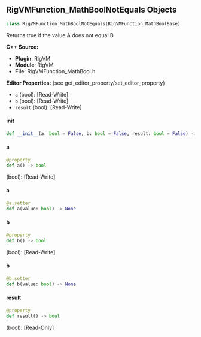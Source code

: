 ## RigVMFunction_MathBoolNotEquals Objects

```python
class RigVMFunction_MathBoolNotEquals(RigVMFunction_MathBoolBase)
```

Returns true if the value A does not equal B

**C++ Source:**

- **Plugin**: RigVM
- **Module**: RigVM
- **File**: RigVMFunction_MathBool.h

**Editor Properties:** (see get_editor_property/set_editor_property)

- ``a`` (bool):  [Read-Write]
- ``b`` (bool):  [Read-Write]
- ``result`` (bool):  [Read-Write]

<a id="unreal.RigVMFunction_MathBoolNotEquals.__init__"></a>

#### __init__

```python
def __init__(a: bool = False, b: bool = False, result: bool = False) -> None
```

<a id="unreal.RigVMFunction_MathBoolNotEquals.a"></a>

#### a

```python
@property
def a() -> bool
```

(bool):  [Read-Write]

<a id="unreal.RigVMFunction_MathBoolNotEquals.a"></a>

#### a

```python
@a.setter
def a(value: bool) -> None
```

<a id="unreal.RigVMFunction_MathBoolNotEquals.b"></a>

#### b

```python
@property
def b() -> bool
```

(bool):  [Read-Write]

<a id="unreal.RigVMFunction_MathBoolNotEquals.b"></a>

#### b

```python
@b.setter
def b(value: bool) -> None
```

<a id="unreal.RigVMFunction_MathBoolNotEquals.result"></a>

#### result

```python
@property
def result() -> bool
```

(bool):  [Read-Only]

<a id="unreal.RigUnit_MathBoolNotEquals"></a>